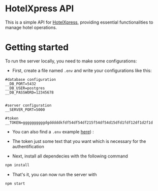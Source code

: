 # HotelXpress API

This is a simple API for [HotelXpress](./HotelXpress.md), providing essential functionalities to manage hotel operations.

# Getting started
To run the server locally, you need to make some configurations:

- First, create a file named `.env` and write your configurations like this:

```
#database configuration
__DB_PORT=5432
__DB_USER=postgres
__DB_PASSWORD=12345678


#server configuration
__SERVER_PORT=5000

#token
__TOKEN=ggggggggggdgdddddkfdf54df54df215f54df54d15dfd1fdf12df1d2f1d

```
- You can also find a  `.env` example [here](./.env.example)) :

- The token just some text that you want which is necessary for the authentification

- Next, install all dependecies with the following command

```sh
npm install
```

- That's it, you can now run the server with

```sh
npm start
```